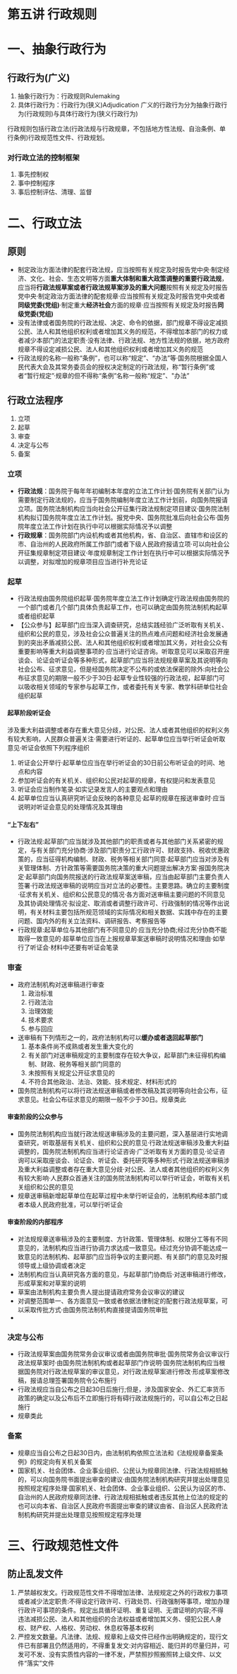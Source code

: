 # 第五讲 行政规则
# 一、抽象行政行为
## 行政行为(广义)
1. 抽象行政行为：行政规则Rulemaking
2. 具体行政行为：行政行为(狭义)Adjudication
广义的行政行为分为抽象行政行为(行政规则)与具体行政行为(狭义行政行为)

行政规则包括行政立法(行政法规与行政规章，不包括地方性法规、自治条例、单行条例)行政规范性文件、行政规划。
### 对行政立法的控制框架
1. 事先控制权
2. 事中控制程序
3. 事后控制评估、清理、监督
# 二、行政立法
## 原则
- 制定政治方面法律的配套行政法规，应当按照有关规定及时报告党中央·制定经济、文化、社会、生态文明等方面**重大体制和重大政策调整的重要行政法规**，应当将**行政法规草案或者行政法规草案涉及的重大问题**按照有关规定及时报告党中央·制定政治方面法律的配套规章·应当按照有关规定及时报告党中央或者**同级党委(党组)**·制定重大**经济社会**方面的规章·应当按照有关规定及时报告**同级党委(党组)**
- 没有法律或者国务院的行政法规、决定、命令的依据，部门规章不得设定减损公民、法人和其他组织权利或者增加其义务的规范，不得增加本部门的权力或者减少本部门的法定职责·没有法律、行政法规、地方性法规的依据，地方政府规章不得设定减损公民、法人和其他组织权利或者增加其义务的规范
- 行政法规的名称一般称“条例”，也可以称“规定”、“办法”等·国务院根据全国人民代表大会及其常务委员会的授权决定制定的行政法规，称“暂行条例”或者“暂行规定”·规章的但不得称“条例”名称一般称“规定”、"办法”
## 行政立法程序
1. 立项
2. 起草
3. 审查
4. 决定与公布
5. 备案
### 立项
- **行政法规**：国务院于每年年初编制本年度的立法工作计划·国务院有关部门认为需要制定行政法规的，应当于国务院编制年度立法工作计划前，向国务院报请立项。国务院法制机构应当向社会公开征集行政法规制定项目建议·国务院法制机构拟订国务院年度立法工作计划。报党中央、国务院批准后向社会公布·国务院年度立法工作计划在执行中可以根据实际情况予以调整
- **行政规章**：国务院部门内设机构或者其他机构，省、自治区、直辖市和设区的市、自治州的人民政府所属工作部门或者下级人民政府报请立项·可以向社会公开征集规章制定项目建议·年度规章制定工作计划在执行中可以根据实际情况予以调整，对拟增加的规章项目应当进行补充论证
### 起草
- 行政法规由国务院组织起草·国务院年度立法工作计划确定行政法规由国务院的一个部门或者几个部门具体负贵起草工作，也可以确定由国务院法制机构起草或者组织起草
- 【公众参与】起草部门应当深入调查研究，总结实践经验广泛听取有关机关、组织和公民的意见，涉及社会公众普遍关注的热点难点问题和经济社会发展通到的突出矛盾减损公民、法人和其他组织权利或者增加其义务，对社会公众有重要影响等重大利益调整事项的·应当进行论证咨询。听取意见可以采取召开座谈会、论证会听证会等多种形式，起草部门应当将法规规章草案及其说明等向社会公布、征求意见，但是经国务院决定不公布的或依法保密的除外:向社会公布征求意见的期限一般不少于30日·起草专业性较强的行政法视，起草部门可以吸收相关领域的专家参与起草工作，或者委托有关专家、教学科研单位社会组织起草
#### 起草阶段听证会
涉及重大利益调整或者存在重大意见分歧，对公民、法人或者其他组织的权利义务有较大影响，人民群众普遍关注·需要进行听证的、起草单位应当举行听证会听取意见·听证会依照下列程序组织
1. 听证会公开举行·起草单位应当在举行听证会的30日前公布听证会的时间、地点和内容
2. 参加听证会的有关机关、组织和公民对起草的规章，有权提问和发表意见
3. 听证会应当制作笔录·如实记录发言人的主要观点和理由
4. 起草单位应当认真研究听证会反映的各种意见·起草的规章在报送审查时·应当说明对听证会意见的处理情况及其理由
#### “上下左右”
- 行政法规:起草部门应当就涉及其他部门的职责或者与其他部门关系紧密的规定，与有关部门充分协商·涉及部门职责分工行政许可、财政支持、税收优惠政策的，应当征得机构编制、财政、税务等相关部门同意·起草部门应当对涉及有关管理体制、方针政策等需要国务院决策的重大问题提出解决方案·报国务院决定·起草部门向国务院报送的行政法规草案送审稿，应当由起草部门主要负责人签署·行政法规送审稿的说明应当对立法的必要性。主要思路。确立的主要制度·征求有关机关、组织和公民意见的情况·各方面对送审稿主要问题的不同意见及其协调处理情况·拟设定、取消或者调整行政许可、行政强制的情况等作出说明，有关材料主要包括所规范领域的实际情况和相关数据、实践中存在的主要问题、国内外的有关立法资料、调研报告、考察报告等
- 行政规章:起草单位与其他部门有不同意见的·应当充分协商;经过充分协商不能取得一致意见的·超草单位应当在上报规章草案送审稿时说明情况和理由·如举行了听证会·材料中还要有听证会笔录
### 审查
- 政府法制机构对送审稿进行审查
  1. 政治标准
  2. 行政法治
  3. 治理效能
  4. 技术要求
  5. 参与回应
- 送审稿有下列情形之一的，政府法制机构可以**缓办或者退回起草部门**
  1. 基本条件尚不成熟或者发生重大变化的
  2. 有关部门对送审稿规定的主要制度存在较大争议，起草部门未征得机构编制、财政、税务等相关部门同意的
  3. 未按照有关规定公开征求意见的
  4. 不符合其他政治、法治、效能、技术规定、材料形式的
- 国务院法制机构可以将行政法规送审稿或者修改稿及其说明等向社会公布，征求意见。社会公布征求意见的期限一般不少于30日。规章类此
#### 审查阶段的公众参与
- 国务院法制机构应当就行政法规送审稿涉及的主要问题，深入基层进行实地调查研究，听取基层有关机关、组织和公民的意见·行政法规送审稿涉及重大利益调整的，国务院法制机构应当进行论证咨询·广泛听取有关方面的意见·论证咨询可以采取座谈会、论证会、听证会、委托研究等多种形式·行政法规送审稿涉及重大利益调整或者存在重大意见分歧·对公民、法人或者其他组织的权利义务有较大影响·人民群众首通关注的国务院法制机构可以举行听证会，听取有关机关组织和公民的意见
- 规章送审稿新增起草单位在起草过程中未举行听证会的，法制机构经本部门或者本级人民政府批准，可以举行听证会
#### 审查阶段的内部程序
-  对法规规章送审稿涉及的主要制度、方针政策、管理体制、权限分工等有不同意见的，法制机构应当进行协调力求达成一致意见。经过充分协调不能达成一致意见的法制机构、起草部门应当将争议的主要问题、有关部门的意见及时报领导或上级协调或者决定
-  法制机构应当认真研究各方面的意见，与起草部门协商后·对送审稿进行修改，形成草案和对草案的说明
-  草案由法制机构主要负贵人提出提请政府常务会议审议的建议
-  对调整范围单一、各方面意见一致或者依据法律制定的配套行政法规草案，可以采取传批方式·由国务院法制机构直接提请国务院审批
-  
### 决定与公布
- 行政法规草案由国务院常务会议审议或者由国务院审批·国务院常务会议审议行政法规草案时·由国务院法制机构或者起草部门作说明·国务院法制机构应当根据国务院对行政法规草案的审议意见，对行政法规草案进行修改·形成草案修改稿，报请总理签署国务院令公布施行
- 行政法规应当自公布之日起30日后施行;但是，涉及国家安全、外汇汇率货币政策的确定以及公布后不立即施行将有碍行政法规施行的，可以自公布之日起施行
- 规章类此
### 备案
- 规章应当自公布之日起30日内，由法制机构依照立法法和《法规规章备案条例》的规定向有关机关备案
- 国家机关、社会团体、企业事业组织、公民认为规章同法律、行政法规相抵触的，可以向国务院书面提出审查的建议·由国务院法制机构研究并提出处理意见按照规定程序处理·国家机关、社会团体、企业事业组织、公民认为设区的市、自治州的人民政府规章同法律、行政法规相抵触或者违反其他上位法的规定的也可以向本省、自治区人民政府书面提出审查的建议由省、自治区人民政府法制机构研究并提出处理意见按照规定程序处理
# 三、行政规范性文件
## 防止乱发文件
1. 严禁越权发文。行政规范性文件不得增加法律、法规规定之外的行政权力事项或者减少法定职贵:不得设定行政许可、行政处罚、行政强制等事项，增加办理行政许可事项的条件。规定出具循环证明、重复证明、无谓证明的内容;不得违法减损公民、法人和其他组织的合法权益或者增加其义务、侵犯公民人身权、财产权、人格权、劳动权、休息权等基本权利
2. 严控发文数量。凡法律、法规、规章和上级文件已经作出明确规定的，现行文件已有部署且仍然适用的，不得重复发文:对内容相近、能归并的尽量归并，可发可不发、没有实质性内容的一律不发，严禁照抄照搬照转上级文件、以文件“落实”文件